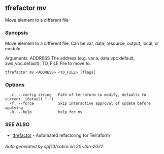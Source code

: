 ## tfrefactor mv

Move element to a different file

### Synopsis

Move element to a different file.
Can be var, data, resource, output, local, or module.

Arguments:
  ADDRESS     The address (e.g. var.a, data.vpc.default, aws_vpc.default).
  TO_FILE     File to move to.


```
tfrefactor mv <ADDRESS> <TO_FILE> [flags]
```

### Options

```
  -c, --config string   Path of terraform to modify, defaults to current. (default "-")
  -f, --force           Skip interactive approval of update before applying
  -h, --help            help for mv
```

### SEE ALSO

* [tfrefactor](tfrefactor.md)	 - Automated refactoring for Terraform

###### Auto generated by spf13/cobra on 20-Jan-2022
